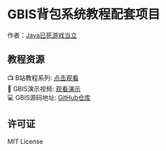 # GBIS背包系统教程配套项目

作者：[Java已死游戏当立](https://space.bilibili.com/3546831153793300)  

## 教程资源

📺 B站教程系列: [点击观看](https://space.bilibili.com/3546831153793300)  
🎥 GBIS演示视频: [观看演示](https://www.bilibili.com/video/BV1ZCMizMEHi)  
💻 GBIS源码地址: [GitHub仓库](https://github.com/Cabbage0211/grid-base-inventory-system)

## 许可证

MIT License
